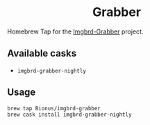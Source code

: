 <h1 align="center">Grabber</h1>

Homebrew Tap for the [Imgbrd-Grabber](https://github.com/Bionus/imgbrd-grabber) project.

## Available casks
* `imgbrd-grabber-nightly`

## Usage
```
brew tap Bionus/imgbrd-grabber
brew cask install imgbrd-grabber-nightly
```
